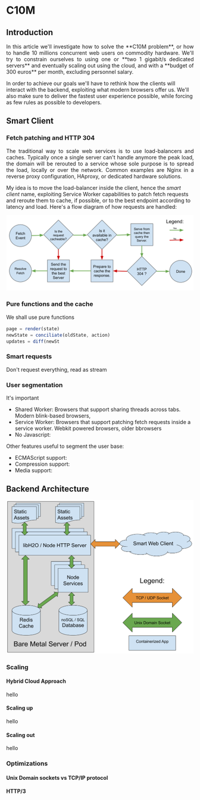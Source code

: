 # C10M
## Introduction
<p align="justify">
In this article we'll investigate how to solve the **C10M problem**, or how to handle 10 millions concurrent web users on commodity hardware. We'll try to constrain ourselves to using one or **two 1 gigabit/s dedicated servers** and eventually scaling out using the cloud, and with a **budget of 300 euros** per month, excluding personnel salary.

In order to achieve our goals we'll have to rethink how the clients will interact with the backend, exploiting what modern browsers offer us. We'll also make sure to deliver the fastest user experience possible, while forcing as few rules as possible to developers.
</p>

## Smart Client
### Fetch patching and HTTP 304
<p align="justify">
The traditional way to scale web services is to use load-balancers and caches. Typically once a single server can't handle anymore the peak load, the domain will be rerouted to a service whose sole purpose is to spread the load, locally or over the network. Common examples are Nginx in a reverse proxy configuration, HAproxy, or dedicated hardware solutions.  

My idea is to move the load-balancer inside the client, hence the *smart client* name, exploiting Service Worker capabilities to patch fetch requests and reroute them to cache, if possible, or to the best endpoint according to latency and load. Here's a flow diagram of how requests are handled:  
 
![Flow diagram of a fetch event](https://raw.githubusercontent.com/alberto-esposito/C10M/master/assets/fetch_flow.svg)
</p> 

### Pure functions and the cache
We shall use pure functions

```js
page = render(state)
newState = conciliate(oldState, action)
updates = diff(newSt
```

### Smart requests
Don't request everything, read as stream
### User segmentation

It's important 

 - Shared Worker:  Browsers that support sharing threads across tabs. Modern blink-based browsers, 
 - Service Worker: Browsers that support patching fetch requests inside a service worker.  Webkit powered browsers, older bbrowsers 
 - No Javascript:
 
 Other features useful to segment the user base:
 
 - ECMAScript support:
 - Compression support:
 - Media support:


## Backend Architecture
![Server Layout](https://raw.githubusercontent.com/alberto-esposito/C10M/master/assets/server.svg)
### Scaling
#### Hybrid Cloud Approach
hello
#### Scaling up
hello
#### Scaling out
hello
### Optimizations
#### Unix Domain sockets vs TCP/IP protocol
#### HTTP/3
<!--stackedit_data:
eyJoaXN0b3J5IjpbLTY3MjE2ODI4NiwxMzEwOTk1MTM4LDU5ND
AzOTkyNCwxNDk4OTIxNjkwLC04NDA3OTUyODcsMTYyMDcxMTQ3
NSwtMTE4NzQxMTYwMSwtMzM5ODM1MzI1LC0yMTEwOTcwMjEsOT
E3MDk4MTIzLC02MTIxMjU5NSwtMjExODU2MzYxOCwtMTI4NTkw
NjAxMCwtNjM4MjE2OTI1LC0yMDIzMTM1MjIsLTEwNzQ2NTgzNT
ksLTQzMDcxMDAwNiw1OTY5MjQzNl19
-->